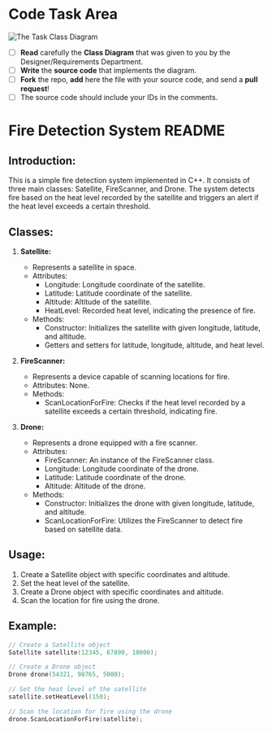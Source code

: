 # Code Task Area

![The Task Class Diagram](../assets/classDiagramTask01.png)

- [ ] **Read** carefully the **Class Diagram** that was given to you by the Designer/Requirements Department.
- [ ] **Write** the **source code** that implements the diagram.
- [ ] **Fork** the repo, **add** here the file with your source code, and send a **pull request**!
- [ ] The source code should include your IDs in the comments.

# Fire Detection System README

## Introduction:
This is a simple fire detection system implemented in C++. It consists of three main classes: Satellite, FireScanner, and Drone. The system detects fire based on the heat level recorded by the satellite and triggers an alert if the heat level exceeds a certain threshold.

## Classes:

1. **Satellite:** 
   - Represents a satellite in space.
   - Attributes:
     - Longitude: Longitude coordinate of the satellite.
     - Latitude: Latitude coordinate of the satellite.
     - Altitude: Altitude of the satellite.
     - HeatLevel: Recorded heat level, indicating the presence of fire.
   - Methods:
     - Constructor: Initializes the satellite with given longitude, latitude, and altitude.
     - Getters and setters for latitude, longitude, altitude, and heat level.

2. **FireScanner:** 
   - Represents a device capable of scanning locations for fire.
   - Attributes: None.
   - Methods:
     - ScanLocationForFire: Checks if the heat level recorded by a satellite exceeds a certain threshold, indicating fire.

3. **Drone:** 
   - Represents a drone equipped with a fire scanner.
   - Attributes:
     - FireScanner: An instance of the FireScanner class.
     - Longitude: Longitude coordinate of the drone.
     - Latitude: Latitude coordinate of the drone.
     - Altitude: Altitude of the drone.
   - Methods:
     - Constructor: Initializes the drone with given longitude, latitude, and altitude.
     - ScanLocationForFire: Utilizes the FireScanner to detect fire based on satellite data.

## Usage:
1. Create a Satellite object with specific coordinates and altitude.
2. Set the heat level of the satellite.
3. Create a Drone object with specific coordinates and altitude.
4. Scan the location for fire using the drone.

## Example:
```cpp
// Create a Satellite object
Satellite satellite(12345, 67890, 10000);

// Create a Drone object
Drone drone(54321, 98765, 5000);

// Set the heat level of the satellite
satellite.setHeatLevel(150);

// Scan the location for fire using the drone
drone.ScanLocationForFire(satellite);
